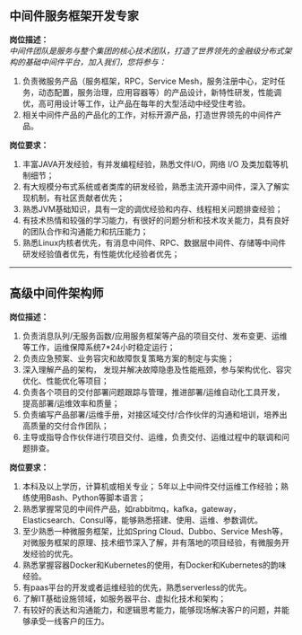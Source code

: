 ## 中间件服务框架开发专家
**岗位描述：**  
*中间件团队是服务与整个集团的核心技术团队，打造了世界领先的金融级分布式架构的基础中间件平台，加入我们，您将参与：*
1. 负责微服务产品（服务框架，RPC，Service Mesh，服务注册中心，定时任务，动态配置，服务治理，应用容器等）的产品设计，新特性研发，性能调优，高可用设计等工作，让产品在每年的大型活动中经受住考验。
2. 相关中间件产品的产品化的工作，对标开源产品，打造世界领先的中间件产品。

**岗位要求：**
1. 丰富JAVA开发经验，有并发编程经验，熟悉文件I/O，网络 I/O 及类加载等机制细节；
2. 有大规模分布式系统或者类库的研发经验，熟悉主流开源中间件，深入了解实现机制，有社区贡献者优先；
3. 熟悉JVM基础知识，具有一定的调优经验和内存、线程相关问题排查经验；
4. 有技术热情和较强的学习能力，有很好的问题分析和技术攻关能力，具有良好的团队合作和沟通能力和抗压能力；
5. 熟悉Linux内核者优先，有消息中间件、RPC、数据层中间件、存储等中间件研发经验值者优先，有性能优化经验者优先；


************************************

## 高级中间件架构师

**岗位描述：** 
1. 负责消息队列/无服务函数/应用服务框架等产品的项目交付、发布变更、运维等工作，运维保障系统7*24小时稳定运行；
2. 负责应急预案、业务容灾和故障恢复策略方案的制定与实施；
3. 深入理解产品的架构， 发现并解决故障隐患及性能瓶颈，参与架构优化、容灾优化、性能优化等项目；
4. 负责各个项目的交付部署问题跟踪与管理，推进部署/运维自动化工具开发，提高部署/运维效率和质量；
5. 负责编写产品部署/运维手册，对接区域交付/合作伙伴的沟通和培训，培养出高质量的交付合作团队；
6. 主导或指导合作伙伴进行项目交付、运维，负责交付、运维过程中的联调和问题排查。

**岗位要求：**
1. 本科及以上学历，计算机或相关专业； 5年以上中间件交付运维工作经验；熟练使用Bash、Python等脚本语言；
2. 熟悉掌握常见的中间件产品，如rabbitmq，kafka，gateway，Elasticsearch、Consul等，能够熟悉搭建、使用、运维、参数调优。
3. 至少熟悉一种微服务框架，比如Spring Cloud、Dubbo、Service Mesh等，对微服务框架的原理、技术细节深入了解，并有落地的项目经验，有微服务开发经验的优先。
4. 熟悉掌握容器Docker和Kubernetes的使用，有Docker和Kubernetes的韵味经验。
5. 有paas平台的开发或者运维经验的优先，熟悉serverless的优先。
6. 了解IT基础设施领域，如服务器平台、虚拟化技术和架构；
7. 有较好的表达和沟通能力，和逻辑思考能力，能够现场解决客户的问题，并能够承受一线客户的压力。
